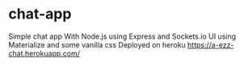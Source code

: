 # chat-app
Simple chat app With Node.js using Express and Sockets.io
UI using Materialize and some vanilla css
Deployed on heroku   https://a-ezz-chat.herokuapp.com/
